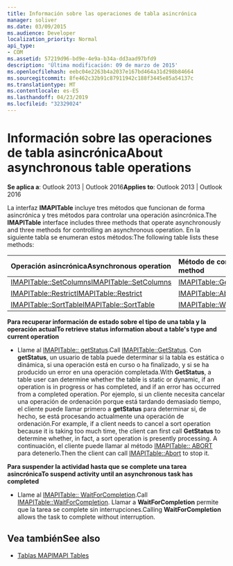 ```yaml
---
title: Información sobre las operaciones de tabla asincrónica
manager: soliver
ms.date: 03/09/2015
ms.audience: Developer
localization_priority: Normal
api_type:
- COM
ms.assetid: 57219d96-bd9e-4e9a-b34a-dd3aad97bfd9
description: 'Última modificación: 09 de marzo de 2015'
ms.openlocfilehash: eebc04e2263b4a2037e167bd464a31d298b84664
ms.sourcegitcommit: 8fe462c32b91c87911942c188f3445e85a54137c
ms.translationtype: MT
ms.contentlocale: es-ES
ms.lasthandoff: 04/23/2019
ms.locfileid: "32329024"
---
```

# <a name="about-asynchronous-table-operations"></a><span data-ttu-id="43a9d-103">Información sobre las operaciones de tabla asincrónica</span><span class="sxs-lookup"><span data-stu-id="43a9d-103">About asynchronous table operations</span></span>
 
<span data-ttu-id="43a9d-104">**Se aplica a**: Outlook 2013 | Outlook 2016</span><span class="sxs-lookup"><span data-stu-id="43a9d-104">**Applies to**: Outlook 2013 | Outlook 2016</span></span> 
  
<span data-ttu-id="43a9d-105">La interfaz **IMAPITable** incluye tres métodos que funcionan de forma asincrónica y tres métodos para controlar una operación asincrónica.</span><span class="sxs-lookup"><span data-stu-id="43a9d-105">The **IMAPITable** interface includes three methods that operate asynchronously and three methods for controlling an asynchronous operation.</span></span> <span data-ttu-id="43a9d-106">En la siguiente tabla se enumeran estos métodos:</span><span class="sxs-lookup"><span data-stu-id="43a9d-106">The following table lists these methods:</span></span> 
  
|<span data-ttu-id="43a9d-107">**Operación asincrónica**</span><span class="sxs-lookup"><span data-stu-id="43a9d-107">**Asynchronous operation**</span></span>|<span data-ttu-id="43a9d-108">**Método de control asincrónico**</span><span class="sxs-lookup"><span data-stu-id="43a9d-108">**Asynchronous control method**</span></span>|
|:-----|:-----|
|[<span data-ttu-id="43a9d-109">IMAPITable::SetColumns</span><span class="sxs-lookup"><span data-stu-id="43a9d-109">IMAPITable::SetColumns</span></span>](imapitable-setcolumns.md) <br/> |[<span data-ttu-id="43a9d-110">IMAPITable::GetStatus</span><span class="sxs-lookup"><span data-stu-id="43a9d-110">IMAPITable::GetStatus</span></span>](imapitable-getstatus.md) <br/> |
|[<span data-ttu-id="43a9d-111">IMAPITable::Restrict</span><span class="sxs-lookup"><span data-stu-id="43a9d-111">IMAPITable::Restrict</span></span>](imapitable-restrict.md) <br/> |[<span data-ttu-id="43a9d-112">IMAPITable::Abort</span><span class="sxs-lookup"><span data-stu-id="43a9d-112">IMAPITable::Abort</span></span>](imapitable-abort.md) <br/> |
|[<span data-ttu-id="43a9d-113">IMAPITable::SortTable</span><span class="sxs-lookup"><span data-stu-id="43a9d-113">IMAPITable::SortTable</span></span>](imapitable-sorttable.md) <br/> |[<span data-ttu-id="43a9d-114">IMAPITable::WaitForCompletion</span><span class="sxs-lookup"><span data-stu-id="43a9d-114">IMAPITable::WaitForCompletion</span></span>](imapitable-waitforcompletion.md) <br/> |
   
<span data-ttu-id="43a9d-115">**Para recuperar información de estado sobre el tipo de una tabla y la operación actual**</span><span class="sxs-lookup"><span data-stu-id="43a9d-115">**To retrieve status information about a table's type and current operation**</span></span>
  
- <span data-ttu-id="43a9d-116">Llame al [IMAPITable:: getStatus](imapitable-getstatus.md).</span><span class="sxs-lookup"><span data-stu-id="43a9d-116">Call [IMAPITable::GetStatus](imapitable-getstatus.md).</span></span> <span data-ttu-id="43a9d-117">Con **getStatus**, un usuario de tabla puede determinar si la tabla es estática o dinámica, si una operación está en curso o ha finalizado, y si se ha producido un error en una operación completada.</span><span class="sxs-lookup"><span data-stu-id="43a9d-117">With **GetStatus**, a table user can determine whether the table is static or dynamic, if an operation is in progress or has completed, and if an error has occurred from a completed operation.</span></span> <span data-ttu-id="43a9d-118">Por ejemplo, si un cliente necesita cancelar una operación de ordenación porque está tardando demasiado tiempo, el cliente puede llamar primero a **getStatus** para determinar si, de hecho, se está procesando actualmente una operación de ordenación.</span><span class="sxs-lookup"><span data-stu-id="43a9d-118">For example, if a client needs to cancel a sort operation because it is taking too much time, the client can first call **GetStatus** to determine whether, in fact, a sort operation is presently processing.</span></span> <span data-ttu-id="43a9d-119">A continuación, el cliente puede llamar al método [IMAPITable:: ABORT](imapitable-abort.md) para detenerlo.</span><span class="sxs-lookup"><span data-stu-id="43a9d-119">Then the client can call [IMAPITable::Abort](imapitable-abort.md) to stop it.</span></span> 
    
<span data-ttu-id="43a9d-120">**Para suspender la actividad hasta que se complete una tarea asincrónica**</span><span class="sxs-lookup"><span data-stu-id="43a9d-120">**To suspend activity until an asynchronous task has completed**</span></span>
  
- <span data-ttu-id="43a9d-121">Llame al [IMAPITable:: WaitForCompletion](imapitable-waitforcompletion.md).</span><span class="sxs-lookup"><span data-stu-id="43a9d-121">Call [IMAPITable::WaitForCompletion](imapitable-waitforcompletion.md).</span></span> <span data-ttu-id="43a9d-122">Llamar a **WaitForCompletion** permite que la tarea se complete sin interrupciones.</span><span class="sxs-lookup"><span data-stu-id="43a9d-122">Calling **WaitForCompletion** allows the task to complete without interruption.</span></span> 
    
## <a name="see-also"></a><span data-ttu-id="43a9d-123">Vea también</span><span class="sxs-lookup"><span data-stu-id="43a9d-123">See also</span></span>

- [<span data-ttu-id="43a9d-124">Tablas MAPI</span><span class="sxs-lookup"><span data-stu-id="43a9d-124">MAPI Tables</span></span>](mapi-tables.md)

